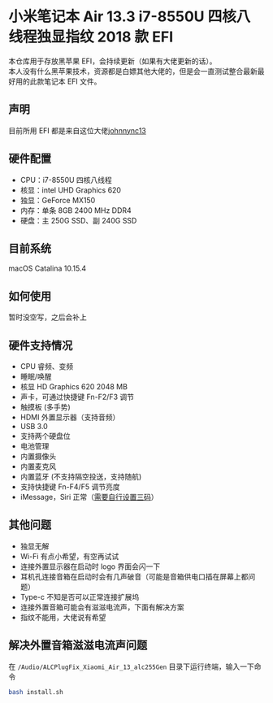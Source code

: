 # 小米笔记本 Air 13.3 i7-8550U 四核八线程独显指纹 2018 款 EFI

本仓库用于存放黑苹果 EFI，会持续更新（如果有大佬更新的话）。  
本人没有什么黑苹果技术，资源都是白嫖其他大佬的，但是会一直测试整合最新最好用的此款笔记本 EFI 文件。

## 声明

目前所用 EFI 都是来自这位大佬[johnnync13](https://github.com/johnnync13/Xiaomi-Mi-Air)

## 硬件配置

- CPU：i7-8550U 四核八线程
- 核显：intel UHD Graphics 620
- 独显：GeForce MX150
- 内存：单条 8GB 2400 MHz DDR4
- 硬盘：主 250G SSD、副 240G SSD

## 目前系统

macOS Catalina 10.15.4

## 如何使用

暂时没空写，之后会补上

## 硬件支持情况

- CPU 睿频、变频
- 睡眠/唤醒
- 核显 HD Graphics 620 2048 MB
- 声卡，可通过快捷键 Fn-F2/F3 调节
- 触摸板 (多手势)
- HDMI 外置显示器（支持音频）
- USB 3.0
- 支持两个硬盘位
- 电池管理
- 内置摄像头
- 内置麦克风
- 内置蓝牙 (不支持隔空投送，支持随航)
- 支持快捷键 Fn-F4/F5 调节亮度
- iMessage，Siri 正常（[需要自行设置三码](https://www.tonymacx86.com/threads/an-idiots-guide-to-imessage.196827/)）

## 其他问题

- 独显无解
- Wi-Fi 有点小希望，有空再试试
- 连接外置显示器在启动时 logo 界面会闪一下
- 耳机孔连接音箱在启动时会有几声破音（可能是音箱供电口插在屏幕上都问题）
- Type-c 不知是否可以正常连接扩展坞
- 连接外置音箱可能会有滋滋电流声，下面有解决方案
- 指纹不能用，大佬说有希望

## 解决外置音箱滋滋电流声问题

在 `/Audio/ALCPlugFix_Xiaomi_Air_13_alc255Gen` 目录下运行终端，输入一下命令

```bash
bash install.sh
```
